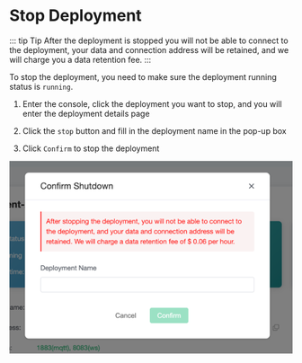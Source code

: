 # Stop Deployment
::: tip Tip
After the deployment is stopped you will not be able to connect to the deployment, your data and connection address will be retained, and we will charge you a data retention fee.
:::

To stop the deployment, you need to make sure the deployment running status is `running`.

1. Enter the console, click the deployment you want to stop, and you will enter the deployment details page

2. Click the `stop` button and fill in the deployment name in the pop-up box


3. Click `Confirm` to stop the deployment

![stop_deployment](./_assets/stop_deployment.png)

